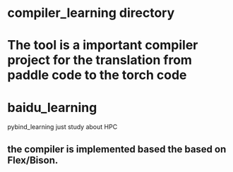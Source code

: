 # compiler_learning directory
# The tool is a important compiler project for the translation from paddle code to the torch code 
# baidu_learning
pybind_learning
just study about HPC

## the compiler is implemented based the based on Flex/Bison.